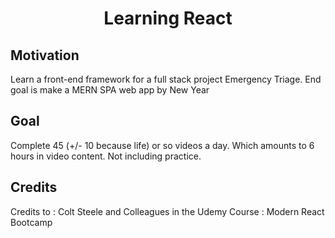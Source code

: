<h1 align="center">Learning React</h1>

## Motivation
Learn a front-end framework for a full stack project Emergency Triage.
End goal is make a MERN SPA web app by New Year

## Goal
Complete 45 (+/- 10 because life) or so videos a day. Which amounts to 6 hours in video content. Not including practice. 

## Credits
Credits to : Colt Steele and Colleagues in the Udemy Course : Modern React Bootcamp

